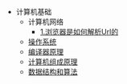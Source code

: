 - 计算机基础
	- 计算机网络
		- [1.浏览器是如何解析Url的](blogs/network/1.浏览器是如何解析url的.md)
	- [操作系统](docker.md)
	- [编译器原理](mac.md)
	- [计算机组成原理](npm.md)
	- [数据结构和算法](recommend.md)